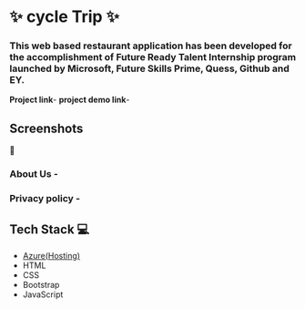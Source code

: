 # ✨ cycle Trip ✨



### This web based restaurant application has been developed for the accomplishment of Future Ready Talent Internship program launched by Microsoft, Future Skills Prime, Quess, Github and EY.


**Project link**-
**project demo link**-
## Screenshots

 📸



   

### About Us -





### Privacy policy -






## Tech Stack 💻

- [Azure(Hosting)](https://azure.microsoft.com/en-in/features/azure-portal/)
- HTML
- CSS
- Bootstrap
- JavaScript

